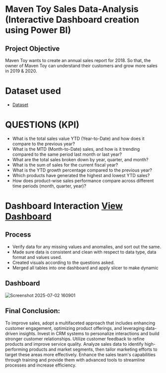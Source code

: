 # Maven Toy Sales Data-Analysis (Interactive Dashboard creation using Power BI)
## Project Objective
Maven Toy wants to create an annual sales report for 2018. So that, the owner of Maven Toy can understand their customers and grow more sales in 2019 & 2020.

# Dataset used
- <a href="https://github.com/ParthivBRajeev/Data-Analysis-Dashboard/blob/main/sales.csv">Dataset</a>
# QUESTIONS (KPI)
- What is the total sales value YTD (Year-to-Date) and how does it compare to the previous year?
- What is the MTD (Month-to-Date) sales, and how is it trending compared to the same period last month or last year?
- What are the total sales broken down by year, quarter, and month?
- What is the sum of sales for the current fiscal year?
- What is the YTD growth percentage compared to the previous year?
- Which products have generated the highest and lowest YTD sales?
- How does product-wise sales performance compare across different time periods (month, quarter, year)?

# Dashboard Interaction <a href="https://github.com/ParthivBRajeev/Data-Analysis-Dashboard/blob/main/Screenshot%202025-07-02%20160901.png">View Dashboard</a>

## Process
- Verify data for any missing values and anomalies, and sort out the same.
- Made sure data is consistent and clean with respect to data type, data format and values used.
- Created visuals according to the questions asked.
- Merged all tables into one dashboard and apply slicer to make dynamic

## Dashboard

![Screenshot 2025-07-02 160901](https://github.com/user-attachments/assets/dc3278ba-e149-4030-992e-63b3c75e38b6)

## Final Conclusion:
To improve sales, adopt a multifaceted approach that includes enhancing customer engagement, optimizing product offerings, and leveraging data-driven insights. Invest in CRM systems to personalize interactions and build stronger customer relationships. Utilize customer feedback to refine products and improve service quality. Analyze sales data to identify high-performing products and market segments, then tailor marketing efforts to target these areas more effectively. Enhance the sales team's capabilities through training and provide them with advanced tools to streamline processes and increase efficiency.







